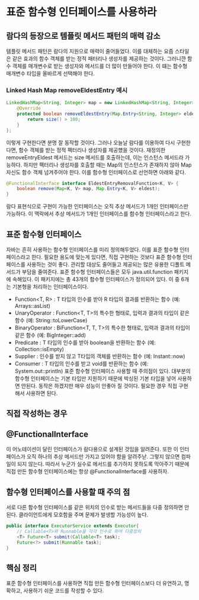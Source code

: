 # 표준 함수형 인터페이스를 사용하라
## 람다의 등장으로 템플릿 메서드 패턴의 매력 감소
템플릿 메서드 패턴은 람다의 지원으로 매력이 줄어들었다. 이를 대체하는 요즘 스타일은 같은 효과의 함수 객체를 받는 정적 패터리나 생성자를 제공하는 것이다. 그러니깐 함수 객체를 매개변수로 받는 생성자와 메서드를 더 많이 만들어야 한다. 이 떄는 함수형 매개변수 타입을 올바르게 선택해야 한다.

### Linked Hash Map removeEldestEntry 예시
~~~java
LinkedHashMap<String, Integer> map = new LinkedHashMap<String, Integer>() {
    @Override
    protected boolean removeEldestEntry(Map.Entry<String, Integer> eldest) {
        return size() > 100;
    }
};
~~~
이렇게 구현한다면 분명 잘 동작할 것이다. 그러나 오늘날 람다를 이용하여 다시 구현한다면, 함수 객체를 받는 정적 팩터리나 생성자를 제공헀을 것이다. 재정의한 removeEntryEldest 메서드는 size 메서드를 호출하는데, 이는 인스턴스 메서드라 가능하다. 하지만 팩터리나 생성자를 호출할 때는 Map의 인스턴스가 존재하지 않아 Map 자신도 함수 객체 넘겨주어야 한다. 이를 함수형 인터페이스로 선언하면 아래와 같다.
~~~java
@FunctionalInterface interface EldestEntryRemovalFunction<K, V> {
    boolean remove(Map<K, V> map, Map.Entry<K, V> eldest);
}
~~~
람다 표현식으로 구현이 가능한 인터페이스는 오직 추상 메서드가 1개인 인터페이스만 가능하다. 이 맥락에서 추상 메서드가 1개인 인터페이스를 함수형 인터페이스라고 한다.
## 표준 함수형 인터페이스
자바는 흔히 사용하는 함수형 인터페이스를 미리 정의해두었다. 이를 표준 함수형 인터페이스라고 한다. 필요한 용도에 맞는게 있다면, 직접 구현하는 것보다 표준 함수형 인터페이스를 사용하는 것이 좋다. 관리할 대상도 줄어들고 제공되는 많은 유용한 디폴트 메서드가 부담을 줄여준다.
표준 함수형 인터페이스들은 모두 java.util.function 패키지에 속해있다. 이 패키지에는 총 43개의 함수형 인터페이스가 정의되어 있다. 이 중 6개는 기본형을 처리하는 인터페이스이다.
- Function<T, R> : T 타입의 인수를 받아 R 타입의 결과를 반환하는 함수 (예: Arrays::asList)
- UnaryOperator<T> : Function<T, T>의 특수한 형태로, 입력과 결과의 타입이 같은 함수 (예: String::toLowerCase)
- BinaryOperator<T> : BiFunction<T, T, T>의 특수한 형태로, 입력과 결과의 타입이 같은 함수 (예: BigInteger::add)
- Predicate<T> : T 타입의 인수를 받아 boolean을 반환하는 함수 (예: Collection::isEmpty)
- Supplier<T> : 인수를 받지 않고 T타입의 객체를 반환하는 함수 (예: Instant::now)
- Consumer<T> : T 타입의 인수를 받고 void를 반환하는 함수 (예: System.out::println)
표준 함수형 인터페이스 사용할 때 주의점이 있다. 대부분의 함수형 인터페이스는 기본 타입만 지원하기 때문에 박싱된 기본 타입을 넣어 사용하면 안된다. 동작은 하겠지만 매우 성능이 안좋아 질 것이다. 필요한 경우 직접 구현해서 사용하면 된다.
## 직접 작성하는 경우
## @FunctionalInterface
이 어노테이션이 달린 인터페이스가 람다용으로 설계된 것임을 알려준다. 또한 이 인터페이스가 오직 하나의 추상 메서드만 가지고 있어야 함을 알려주낟. 그렇지 않으면 컴파일이 되지 않는다. 따라서 누군가 실수로 메서드를 추가하지 못하도록 막아주기 때문에 직접 만든 함수형 인터페이스에는 항상 @FunctionalInterface를 사용하자.
## 함수형 인터페이스를 사용할 때 주의 점
서로 다른 함수형 인터페이스를 같은 위치의 인수로 받는 메서드들을 다중 정의하면 안된다. 클라이언트에게 모호함을 주며 문제가 발생할 가능성이 높다.
~~~java
public interface ExecutorService extends Executor{
    // Callable<T>와 Runnable을 각각 인수로 하여 다중정의
    <T> Future<T> submit(Callable<T> task);
    Future<?> submit(Runnable task);
}
~~~

## 핵심 정리
표준 함수형 인터페이스를 사용하면 직접 만든 함수형 인터페이스보다 더 유연하고, 명확하고, 사용하기 쉬운 코드를 작성할 수 있다.
